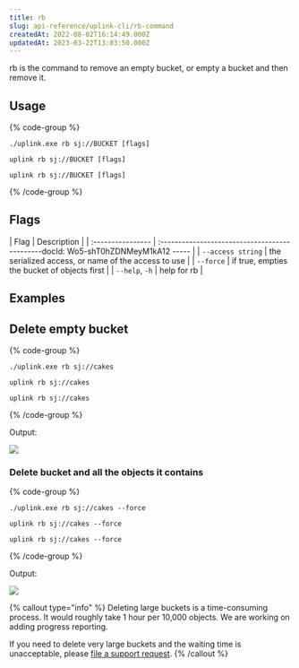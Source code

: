 ```yaml
---
title: rb
slug: api-reference/uplink-cli/rb-command
createdAt: 2022-08-02T16:14:49.000Z
updatedAt: 2023-03-22T13:03:50.000Z
---
```


rb is the command to remove an empty bucket, or empty a bucket and then remove  it.

## Usage

{% code-group %}
```windows
./uplink.exe rb sj://BUCKET [flags]
```

```linux
uplink rb sj://BUCKET [flags]
```

```macos
uplink rb sj://BUCKET [flags]
```
{% /code-group %}

## Flags

| Flag              | Description                                         |
| :---------------- | :---------------------------------------------docId: Wo5-shT0hZDNMeyM1kA12
----- |
| `--access string` | the serialized access, or name of the access to use |
| `--force`         | if true, empties the bucket of objects first        |
| `--help`, `-h`    | help for rb                                         |

## Examples

## Delete empty bucket

{% code-group %}
```windows
./uplink.exe rb sj://cakes
```

```linux
uplink rb sj://cakes
```

```macos
uplink rb sj://cakes
```
{% /code-group %}

Output:

![](https://archbee-image-uploads.s3.amazonaws.com/kv3plx2xmXcUGcVl4Lttj/zb6IxHgf6VxL2NIRb4J9F_rb-empty-bucket.png)

### Delete bucket and all the objects it contains

{% code-group %}
```windows
./uplink.exe rb sj://cakes --force
```

```linux
uplink rb sj://cakes --force
```

```macos
uplink rb sj://cakes --force
```
{% /code-group %}

Output:

![](https://archbee-image-uploads.s3.amazonaws.com/kv3plx2xmXcUGcVl4Lttj/WA_RPCu8OqqEAswu5yBJL_rb-force.png)

{% callout type="info"  %} 
Deleting large buckets is a time-consuming process. It would roughly take 1 hour per 10,000 objects. We are working on adding progress reporting.

If you need to delete very large buckets and the waiting time is unacceptable, please [file a support request](https://supportdcs.storj.io/hc/en-us).
{% /callout %}

